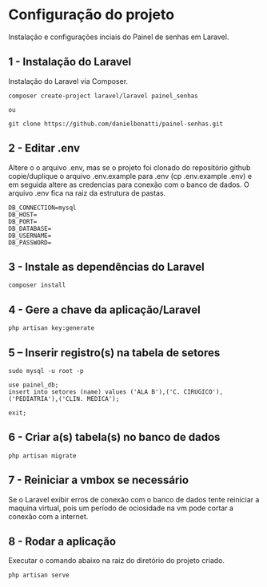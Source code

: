 # Configuração do projeto
Instalação e configurações inciais do Painel de senhas em Laravel.

## 1 - Instalação do Laravel
Instalação do Laravel via Composer.
```
composer create-project laravel/laravel painel_senhas

ou

git clone https://github.com/danielbonatti/painel-senhas.git
```

## 2 - Editar .env
Altere o o arquivo .env, mas se o projeto foi clonado do repositório github copie/duplique o arquivo .env.example para .env (cp .env.example .env) e em seguida altere as credencias para conexão com o banco de dados. O arquivo .env fica na raiz da estrutura de pastas. 
```
DB_CONNECTION=mysql
DB_HOST=
DB_PORT=
DB_DATABASE=
DB_USERNAME=
DB_PASSWORD=
```

## 3 - Instale as dependências do Laravel
```
composer install
```

## 4 - Gere a chave da aplicação/Laravel
```
php artisan key:generate
```

## 5 – Inserir registro(s) na tabela de setores
```
sudo mysql -u root -p

use painel_db;
insert into setores (name) values ('ALA B'),('C. CIRUGICO'),('PEDIATRIA'),('CLIN. MEDICA');

exit;
```

## 6 - Criar a(s) tabela(s) no banco de dados
```
php artisan migrate
```

## 7 - Reiniciar a vmbox se necessário
Se o Laravel exibir erros de conexão com o banco de dados tente reiniciar a maquina virtual, pois um período de ociosidade na vm pode cortar a conexão com a internet. 

## 8 - Rodar a aplicação 
Executar o comando abaixo na raiz do diretório do projeto criado.
```
php artisan serve
```
